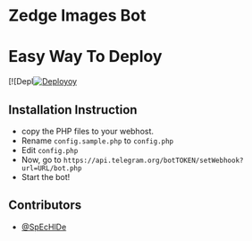 # Zedge Images Bot

# Easy Way To Deploy

[![Depl[![Deployoy](https://www.herokucdn.com/deploy/button.svg)](https://heroku.com/deploy)

## Installation Instruction

- copy the PHP files to your webhost.
- Rename `config.sample.php` to `config.php`
- Edit `config.php`
- Now, go to `https://api.telegram.org/botTOKEN/setWebhook?url=URL/bot.php`
- Start the bot!

## Contributors

- [@SpEcHlDe](https://telegram.dog/SpEcHlDe)
